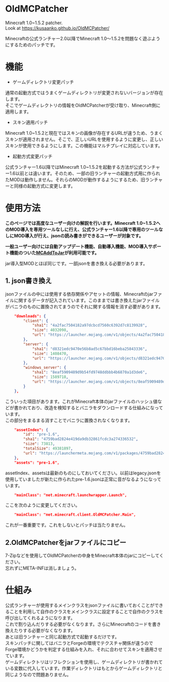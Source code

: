 # OldMCPatcher
Minecraft 1.0~1.5.2 patcher.  
Look at https://kusaanko.github.io/OldMCPatcher/  

Minecraftの公式ランチャー2.0以降でMinecraft 1.0～1.5.2を問題なく遊ぶようにするためのパッチです。  

# 機能
* ゲームディレクトリ変更パッチ

通常の起動方式ではうまくゲームディレクトリが変更されないバージョンが存在します。  
そこでゲームディレクトリの情報をOldMCPatcherが受け取り、Minecraft側に適用します。

* スキン適用パッチ

Minecraft 1.0~1.5.2と現在ではスキンの画像が存在するURLが違うため、うまくスキンが適用されません。そこで、正しいURLを使用するように変更し、正しいスキンが使用できるようにします。この機能はマルチプレイに対応しています。

* 起動方式変更パッチ

公式ランチャー1.6以降ではMinecraft 1.0~1.5.2を起動する方法が公式ランチャー1.6以前とは違います。そのため、一部の旧ランチャーの起動方式用に作られたMODは動作しません。それらのMODが動作するようにするため、旧ランチャーと同様の起動方式に変更します。

# 使用方法
**このページでは高度なユーザー向けの解説を行います。Minecraft 1.0~1.5.2へのMOD導入を専用ツールなしに行え、公式ランチャー1.6以降で専用のツールなしにMOD導入が行え、jsonの読み書きができるユーザーが対象です。**  

**一般ユーザー向けには自動アップデート機能、自動導入機能、MOD導入サポート機能のついた[MCAddToJar](https://github.com/kusaanko/MCAddToJar)が利用可能です。**

jar導入型MODとほぼ同じです。一部jsonを書き換える必要があります。  
## 1. json書き換え
jsonファイルの中には使用する依存関係やアセットの情報、Minecraftのjarファイルに関するデータが記入されています。このままでは書き換えたjarファイルがバニラのものに置換されてまうのでそれに関する情報を消す必要があります。  

```json
    "downloads": {
        "client": {
            "sha1": "4a2fac7504182a97dcbcd7560c6392d7c8139928",
            "size": 4032098,
            "url": "https://launcher.mojang.com/v1/objects/4a2fac7504182a97dcbcd7560c6392d7c8139928/client.jar"
        },
        "server": {
            "sha1": "d8321edc9470e56b8ad5c67bbd16beba25843336",
            "size": 1408470,
            "url": "https://launcher.mojang.com/v1/objects/d8321edc9470e56b8ad5c67bbd16beba25843336/server.jar"
        },
        "windows_server": {
            "sha1": "8eaf5909489d9b54fd9748ddbbb4b6870a1d3de6",
            "size": 1589718,
            "url": "https://launcher.mojang.com/v1/objects/8eaf5909489d9b54fd9748ddbbb4b6870a1d3de6/windows_server.exe"
        }
    },
```
こういった項目があります。これがMinecraft本体のjarファイルのハッシュ値などが書かれており、改造を検知するとバニラをダウンロードする仕組みになっています。  
この部分をまるまる消すことでバニラに置換されなくなります。

```json
    "assetIndex": {
        "id": "pre-1.6",
        "sha1": "4759bad2824e419da9db32861fcdc3a274336532",
        "size": 73813,
        "totalSize": 49381897,
        "url": "https://launchermeta.mojang.com/v1/packages/4759bad2824e419da9db32861fcdc3a274336532/pre-1.6.json"
    },
    "assets": "pre-1.6",
```
assetIndex、assetsは最新のものにしておいてください。以前はlegacy.jsonを使用していましたが新たに作られたpre-1.6.jsonは正常に音がなるようになっています。

```json
    "mainClass": "net.minecraft.launchwrapper.Launch",
```
ここを次のように変更してください。

```json
    "mainClass": "net.minecraft.client.OldMCPatcher.Main",
```
これが一番重要です。これをしないとパッチは当たりません。

## 2.OldMCPatcherをjarファイルにコピー
7-Zipなどを使用してOldMCPatcherの中身をMinecraft本体のjarにコピーしてください。  
忘れずにMETA-INFは消しましょう。

# 仕組み
公式ランチャーが使用するメインクラスをjsonファイルに書いておくことができることを利用して自作のクラスをメインクラスに設定することで自作のクラスを呼び出してくれるようになります。  
これで割り込んだりする必要がなくなります。さらにMinecraftのコードを書き換えたりする必要がなくなります。  
あとは旧ランチャーと同じ起動方式で起動するだけです。  
スキンパッチに関してはバニラとForgeの環境でテクスチャ関係が違うのでForge環境かどうかを判定する仕組みを入れ、それに合わせてスキンを適用させています。  
ゲームディレクトリはリフレクションを使用し、ゲームディレクトリが書かれている変数に代入しています。作業ディレクトリはもとからゲームディレクトリと同じようなので問題ありません。  